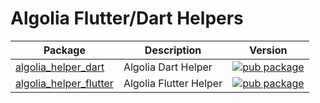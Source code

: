 # Algolia Flutter/Dart Helpers

| Package | Description | Version |
|---|---|---|
| [algolia_helper_dart](helper_dart/) | Algolia Dart Helper | [![pub package](https://img.shields.io/pub/v/algolia_helper_dart.svg)](https://pub.dev/packages/algolia_helper_dart) |
| [algolia_helper_flutter](helper_flutter/) | Algolia Flutter Helper | [![pub package](https://img.shields.io/pub/v/algolia_helper_flutter.svg)](https://pub.dev/packages/algolia_helper_flutter) |
